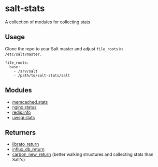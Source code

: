 salt-stats
==========

A collection of modules for collecting stats

Usage
-----

Clone the repo to your Salt master and adjust `file_roots` in `/etc/salt/master`.

```
file_roots:
  base:
    - /srv/salt
    - /path/to/salt-stats/salt
```

Modules
-------

* [memcached.stats](https://github.com/lincolnloop/salt-stats/blob/master/salt/_modules/memcached.py)
* [nginx.status](https://github.com/lincolnloop/salt-stats/blob/master/salt/_modules/nginx.py)
* [redis.info](https://github.com/lincolnloop/salt-stats/blob/master/salt/_modules/redis.py)
* [uwsgi.stats](https://github.com/lincolnloop/salt-stats/blob/master/salt/_modules/uwsgi.py)

Returners
---------

* [librato_return](https://github.com/lincolnloop/salt-stats/blob/master/salt/_returners/librato_return.py)
* [influx_db_return](https://github.com/lincolnloop/salt-stats/blob/master/salt/_returners/influxdb_return.py)
* [carbon_new_return](https://github.com/lincolnloop/salt-stats/blob/master/salt/_returners/carbon_new_return.py) (better walking structures and collecting stats than Salt's)
